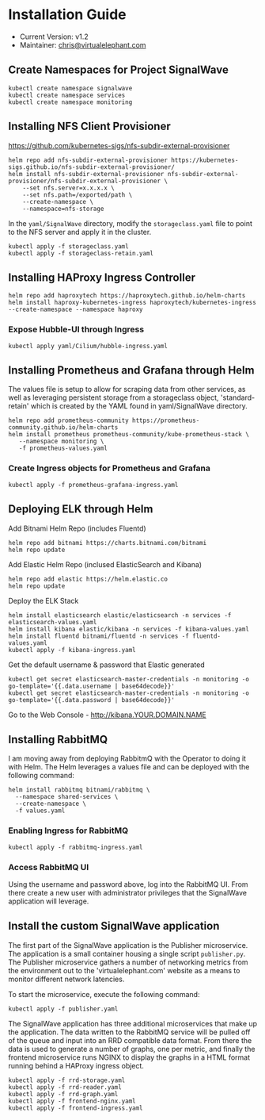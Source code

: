 # Installation Guide
- Current Version: v1.2
- Maintainer: chris@virtualelephant.com

## Create Namespaces for Project SignalWave

```
kubectl create namespace signalwave
kubectl create namespace services
kubectl create namespace monitoring
```

## Installing NFS Client Provisioner
https://github.com/kubernetes-sigs/nfs-subdir-external-provisioner

```
helm repo add nfs-subdir-external-provisioner https://kubernetes-sigs.github.io/nfs-subdir-external-provisioner/
helm install nfs-subdir-external-provisioner nfs-subdir-external-provisioner/nfs-subdir-external-provisioner \
    --set nfs.server=x.x.x.x \
    --set nfs.path=/exported/path \
    --create-namespace \
    --namespace=nfs-storage
```

In the `yaml/SignalWave` directory, modify the `storageclass.yaml` file to point to the NFS server and apply it in the cluster.
```
kubectl apply -f storageclass.yaml
kubectl apply -f storageclass-retain.yaml
```

## Installing HAProxy Ingress Controller
```
helm repo add haproxytech https://haproxytech.github.io/helm-charts
helm install haproxy-kubernetes-ingress haproxytech/kubernetes-ingress --create-namespace --namespace haproxy
```
### Expose Hubble-UI through Ingress
```
kubectl apply yaml/Cilium/hubble-ingress.yaml
```

## Installing Prometheus and Grafana through Helm

The values file is setup to allow for scraping data from other services, as well as leveraging persistent storage from a storageclass object, 'standard-retain' which is created by the YAML found in yaml/SignalWave directory.

```
helm repo add prometheus-community https://prometheus-community.github.io/helm-charts
helm install prometheus prometheus-community/kube-prometheus-stack \
   --namespace monitoring \
   -f prometheus-values.yaml
```

### Create Ingress objects for Prometheus and Grafana

```
kubectl apply -f prometheus-grafana-ingress.yaml
```

## Deploying ELK through Helm

Add Bitnami Helm Repo (includes Fluentd)
```
helm repo add bitnami https://charts.bitnami.com/bitnami
helm repo update
```

Add Elastic Helm Repo (inclused ElasticSearch and Kibana)
```
helm repo add elastic https://helm.elastic.co
helm repo update
```

Deploy the ELK Stack
```
helm install elasticsearch elastic/elasticsearch -n services -f elasticsearch-values.yaml
helm install kibana elastic/kibana -n services -f kibana-values.yaml
helm install fluentd bitnami/fluentd -n services -f fluentd-values.yaml
kubectl apply -f kibana-ingress.yaml
```

Get the default username & password that Elastic generated
```
kubectl get secret elasticsearch-master-credentials -n monitoring -o go-template='{{.data.username | base64decode}}'
kubectl get secret elasticsearch-master-credentials -n monitoring -o go-template='{{.data.password | base64decode}}'
```

Go to the Web Console - http://kibana.YOUR.DOMAIN.NAME

## Installing RabbitMQ

I am moving away from deploying RabbitmQ with the Operator to doing it with Helm. The Helm leverages a values file and can be deployed with the following command:

```
helm install rabbitmq bitnami/rabbitmq \
  --namespace shared-services \
  --create-namespace \
  -f values.yaml
```

### Enabling Ingress for RabbitMQ

```
kubectl apply -f rabbitmq-ingress.yaml
```

### Access RabbitMQ UI
Using the username and password above, log into the RabbitMQ UI. From there create a new user with administrator privileges
that the SignalWave application will leverage.

## Install the custom SignalWave application
The first part of the SignalWave application is the Publisher microservice. The application is a small container housing a single script `publisher.py`.
The Publisher microservice gathers a number of networking metrics from the environment out to the 'virtualelephant.com' website as a means to monitor
different network latencies.

To start the microservice, execute the following command:
```
kubectl apply -f publisher.yaml
```

The SignalWave application has three additional microservices that make up the application. The data written to the RabbitMQ service will be pulled
off of the queue and input into an RRD compatible data format. From there the data is used to generate a number of graphs, one per metric, and finally the frontend
microservice runs NGINX to display the graphs in a HTML format running behind a HAProxy ingress object. 
```
kubectl apply -f rrd-storage.yaml
kubectl apply -f rrd-reader.yaml
kubectl apply -f rrd-graph.yaml
kubectl apply -f frontend-nginx.yaml
kubectl apply -f frontend-ingress.yaml
```